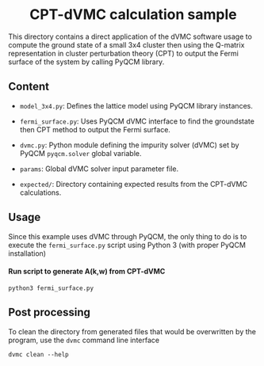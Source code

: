 <div align="center">

# CPT-dVMC calculation sample

</div>

This directory contains a direct application of the dVMC software usage to
compute the ground state of a small 3x4 cluster then using the Q-matrix
representation in cluster perturbation theory (CPT) to output the Fermi
surface of the system by calling PyQCM library.

## Content

- `model_3x4.py`: Defines the lattice model using PyQCM library instances.

- `fermi_surface.py`: Uses PyQCM dVMC interface to find the groundstate then
  CPT method to output the Fermi surface.

- `dvmc.py`: Python module defining the impurity solver (dVMC) set by PyQCM
  `pyqcm.solver` global variable.

- `params`: Global dVMC solver input parameter file.

- `expected/`: Directory containing expected results from the CPT-dVMC calculations.

## Usage

Since this example uses dVMC through PyQCM, the only thing to do is to execute
the `fermi_surface.py` script using Python 3 (with proper PyQCM installation)

#### Run script to generate A(k,w) from CPT-dVMC

```shell
python3 fermi_surface.py
```

## Post processing

To clean the directory from generated files that would be overwritten by the program,
use the `dvmc` command line interface

```shell
dvmc clean --help
```

